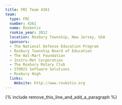 ```yaml
---
title: FRC Team 4361
team:
  type: FRC
  number: 4361
  name: Roxbotix
  rookie_year: 2012
  location: Roxbury Township, New Jersey, USA
  sponsors:
  - The National Defense Education Program
  - Roxbury Township Board of Education
  - The Wal-Mart Foundation
  - Instru-Met Corporation
  - The Roxbury Rotary Club
  - STORIS Software Solutions
  - Roxbury High
  links:
    Website: http://www.roxbotix.org
---
```


{% include remove_this_line_and_add_a_paragraph %}